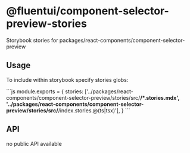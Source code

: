 # @fluentui/component-selector-preview-stories

Storybook stories for packages/react-components/component-selector-preview

## Usage

To include within storybook specify stories globs:

\`\`\`js
module.exports = {
stories: ['../packages/react-components/component-selector-preview/stories/src/**/*.stories.mdx', '../packages/react-components/component-selector-preview/stories/src/**/index.stories.@(ts|tsx)'],
}
\`\`\`

## API

no public API available
